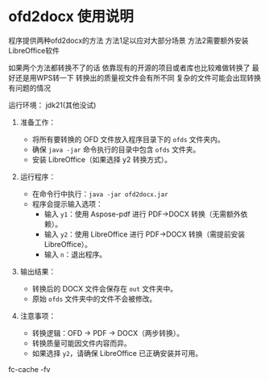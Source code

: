 #  ofd2docx 使用说明 

程序提供两种ofd2docx的方法 方法1足以应对大部分场景 方法2需要额外安装LibreOffice软件

如果两个方法都转换不了的话 依靠现有的开源的项目或者库也比较难做转换了 最好还是用WPS转一下
转换出的质量视文件会有所不同 复杂的文件可能会出现转换有问题的情况

运行环境： jdk21(其他没试)

1. 准备工作：
   - 将所有要转换的 OFD 文件放入程序目录下的 `ofds` 文件夹内。
   - 确保 `java -jar` 命令执行的目录中包含 `ofds` 文件夹。
   - 安装 LibreOffice（如果选择 y2 转换方式）。

2. 运行程序：
   - 在命令行中执行：`java -jar ofd2docx.jar`
   - 程序会提示输入选项：
     - 输入 `y1`：使用 Aspose-pdf 进行 PDF→DOCX 转换（无需额外依赖）。
     - 输入 `y2`：使用 LibreOffice 进行 PDF→DOCX 转换（需提前安装 LibreOffice）。
     - 输入 `n`：退出程序。

3. 输出结果：
   - 转换后的 DOCX 文件会保存在 `out` 文件夹中。
   - 原始 `ofds` 文件夹中的文件不会被修改。

4. 注意事项：
   - 转换逻辑：OFD → PDF → DOCX（两步转换）。
   - 转换质量可能因文件内容而异。
   - 如果选择 `y2`，请确保 LibreOffice 已正确安装并可用。


fc-cache -fv